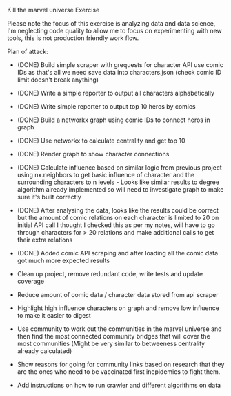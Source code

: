 Kill the marvel universe Exercise

Please note the focus of this exercise is analyzing data and data science, I'm neglecting code quality to allow me to
focus on experimenting with new tools, this is not production friendly work flow.

Plan of attack:

- (DONE) Build simple scraper with grequests for character API use comic IDs as that's all we need save data into characters.json (check comic ID limit doesn't break anything)

- (DONE) Write a simple reporter to output all characters alphabetically

- (DONE) Write simple reporter to output top 10 heros by comics

- (DONE) Build a networkx graph using comic IDs to connect heros in graph

- (DONE) Use networkx to calculate centrality and get top 10

- (DONE) Render graph to show character connections

- (DONE) Calculate influence based on similar logic from previous project using nx.neighbors to get basic
  influence of character and the surrounding characters to n levels - Looks like similar results to
  degree algorithm already implemented so will need to investigate graph to make sure it's built
  correctly

- (DONE) After analysing the data, looks like the results could be correct but the amount of comic
  relations on each character is limited to 20 on initial API call I thought I checked this as per my
  notes, will have to go through characters for > 20 relations and make additional calls to get their extra relations

- (DONE) Added comic API scraping and after loading all the comic data got much more expected results

- Clean up project, remove redundant code, write tests and update coverage

- Reduce amount of comic data / character data stored from api scraper

- Highlight high influence characters on graph and remove low influence to make it easier to digest

- Use community to work out the communities in the marvel universe and then find the most connected community bridges that will cover the most communities (Might be very similar to betweeness centrality already calculated)

- Show reasons for going for community links based on research that they are the ones who need to be vaccinated first inepidemics to fight them. 

- Add instructions on how to run crawler and different algorithms on data
